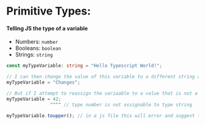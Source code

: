 # Primitive Types:
#### Telling JS the type of a variable
- Numbers: `number`
- Booleans: `boolean`
- Strings: `string`

```ts
const myTypeVariable: string = "Hello Typescript World!";

// I can then change the value of this variable to a different string as usual
myTypeVariable = "Changes";

// But if I attempt to reassign the variaable to a value that is not a string... typescript will complain and notify me that I have breached the type declared for this variable.
myTypeVariable = 42;
                ^^^^ // type number is not assignable to type string

myTypeVariable.toupper(); // in a js file this will error and suggest to use toUpperCase() instead!
```